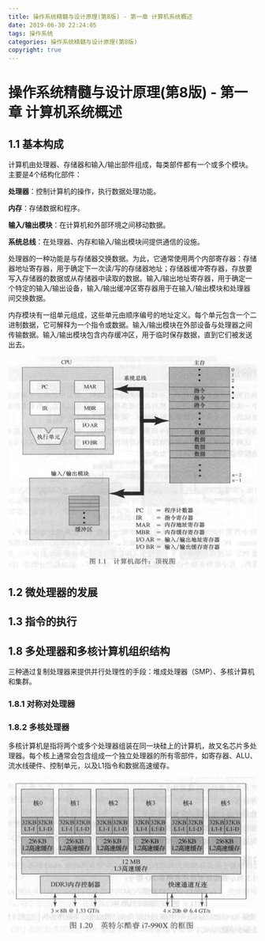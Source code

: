 ```yaml
---
title: 操作系统精髓与设计原理(第8版) - 第一章 计算机系统概述
date: 2019-06-30 22:24:05
tags: 操作系统
categories: 操作系统精髓与设计原理(第8版)
copyright: true
---
```


# 操作系统精髓与设计原理(第8版) - 第一章 计算机系统概述

## 1.1 基本构成

计算机由处理器、存储器和输入/输出部件组成，每类部件都有一个或多个模块。主要是4个结构化部件：

**处理器**：控制计算机的操作，执行数据处理功能。

**内存**：存储数据和程序。

**输入/输出模块**：在计算机和外部环境之间移动数据。

**系统总线**：在处理器、内存和输入/输出模块间提供通信的设施。

处理器的一种功能是与存储器交换数据。为此，它通常使用两个内部寄存器：存储器地址寄存器，用于确定下一次读/写的存储器地址；存储器缓冲寄存器，存放要写入存储器的数据或从存储器中读取的数据。输入/输出地址寄存器，用于确定一个特定的输入/输出设备，输入/输出缓冲区寄存器用于在输入/输出模块和处理器间交换数据。

内存模块有一组单元组成，这些单元由顺序编号的地址定义。每个单元包含一个二进制数据，它可解释为一个指令或数据。输入/输出模块在外部设备与处理器之间传输数据。输入/输出模块包含内存缓冲区，用于临时保存数据，直到它们被发送出去。

![1561905823747](images/1561905823747.png)

## 1.2 微处理器的发展

## 1.3 指令的执行





## 1.8 多处理器和多核计算机组织结构

三种通过复制处理器来提供并行处理性的手段：堆成处理器（SMP）、多核计算机和集群。

### 1.8.1 对称对处理器





### 1.8.2 多核处理器

多核计算机是指将两个或多个处理器组装在同一块硅上的计算机，故又名芯片多处理器。每个核上通常会包含组成一个独立处理器的所有零部件，如寄存器、ALU、流水线硬件、控制单元，以及L1指令和数据高速缓存。

![1561908102603](images/1561908102603.png)